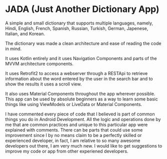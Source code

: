 # JADA (Just Another Dictionary App)  

A simple and small dictionary that supports multiple languages, namely, Hindi, English, French, Spanish, Russian, Turkish, German, Japenese, Italian, and Korean.

The dictionary was made a clean architecture and ease of reading the code in mind.

It uses Kotlin entirely and it uses Navigation Components and parts of the MVVM architecture components.

It uses Retrofit2 to access a webserver through a RESTApi to retrieve information about the word entered by the user in the search bar and to show the results it uses a scroll view.

It also uses Material Components throughout the app wherever possible. This app can be used by absolute beginners as a way to learn some basic things like using ViewModels or LiveData or Material Components.

I have commented every piece of code that I believed is part of common things you do in Android Development. All the logic and operations done by me that are common practices and unique to this particular app were explained with comments. There can be parts that could use some improvement since I by no means claim to be a perfectly skilled or experienced developer, in fact, I am relative to so many awesome developers out there, I am very much new. I would like to get suggestions to improve my code or app from other experiened developers.
